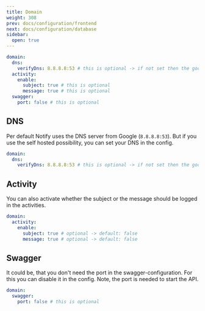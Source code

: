 ```yaml
---
title: Domain
weight: 308
prev: docs/configuration/frontend
next: docs/configuration/database
sidebar:
  open: true
---
```


```yaml {filename="./configs/config.yaml"}
domain:
  dns:
    verifyDns: 8.8.8.8:53 # this is optional -> if not set then the google standard is used ("8.8.8.8:53")
  activity:
    enable:
      subject: true # this is optional
      message: true # this is optional
  swagger:
    port: false # this is optional
```

## DNS

Per default Notify uses the DNS server from Google (`8.8.8.8:53`). But if you use the self hosted possibility, you can
set your DNS in the config.

```yaml {filename="./configs/config.yaml"}
domain:
  dns:
    verifyDns: 8.8.8.8:53 # this is optional -> if not set then the google standard is used ("8.8.8.8:53")
```

## Activity

You can also activate whether the subject or the message should be logged in the activities.

```yaml {filename="./configs/config.yaml"}
domain:
  activity:
    enable:
      subject: true # optional -> default: false
      message: true # optional -> default: false
```

## Swagger

It could be, that you don't need the port in the swagger-configuration. For this you can disable it in the config. Note,
the port is needed to start the API.

```yaml {filename="./configs/config.yaml"}
domain:
  swagger:
    port: false # this is optional
```

